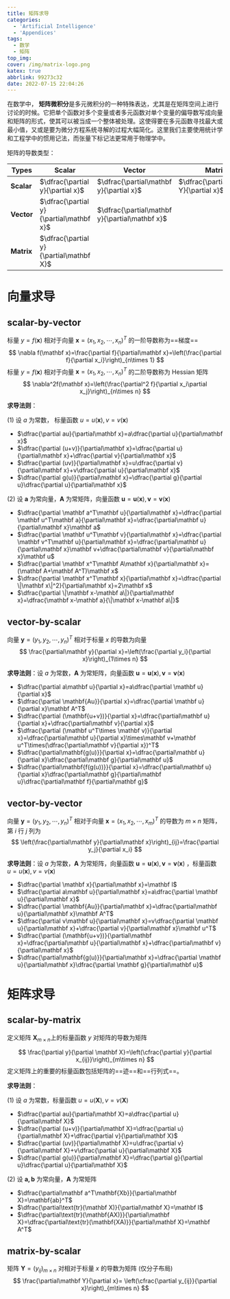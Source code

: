 ```yaml
---
title: 矩阵求导
categories:
  - 'Artificial Intelligence'
  - 'Appendices'
tags:
  - 数学
  - 矩阵
top_img: 
cover: /img/matrix-logo.png
katex: true
abbrlink: 99273c32
date: 2022-07-15 22:04:26
---
```


在数学中， **矩阵微积分**是多元微积分的一种特殊表达，尤其是在矩阵空间上进行讨论的时候。它把单个函数对多个变量或者多元函数对单个变量的偏导数写成向量和矩阵的形式，使其可以被当成一个整体被处理。这使得要在多元函数寻找最大或最小值，又或是要为微分方程系统寻解的过程大幅简化。这里我们主要使用统计学和工程学中的惯用记法，而张量下标记法更常用于物理学中。

矩阵的导数类型：

| Types      | Scalar                                  | Vector                                         | Matrix                                  |
| ---------- | --------------------------------------- | ---------------------------------------------- | --------------------------------------- |
| **Scalar** | $\dfrac{\partial y}{\partial x}$        | $\dfrac{\partial\mathbf y}{\partial x}$        | $\dfrac{\partial\mathbf Y}{\partial x}$ |
| **Vector** | $\dfrac{\partial y}{\partial\mathbf x}$ | $\dfrac{\partial\mathbf y}{\partial\mathbf x}$ |                                         |
| **Matrix** | $\dfrac{\partial y}{\partial\mathbf X}$ |                                                |                                         |

# 向量求导

## scalar-by-vector

标量 $y=f(\mathbf x)$ 相对于向量 $\mathbf x=(x_1,x_2,\cdots,x_n)^T$ 的一阶导数称为==梯度==
$$
\nabla f(\mathbf x)=\frac{\partial f}{\partial\mathbf x}=\left(\frac{\partial f}{\partial x_i}\right)_{n\times 1}
$$
标量 $y=f(\mathbf x)$ 相对于向量 $\mathbf x=(x_1,x_2,\cdots,x_n)^T$ 的二阶导数称为 Hessian 矩阵
$$
\nabla^2f(\mathbf x)=\left(\frac{\partial^2 f}{\partial x_i\partial x_j}\right)_{n\times n}
$$

**求导法则**：

(1) 设 $a$ 为常数， 标量函数 $u=u(\mathbf x),v=v(\mathbf x)$ 

- $\dfrac{\partial au}{\partial\mathbf x}=a\dfrac{\partial u}{\partial\mathbf x}$ 
- $\dfrac{\partial (u+v)}{\partial\mathbf x}=\dfrac{\partial u}{\partial\mathbf x}+\dfrac{\partial v}{\partial\mathbf x}$ 
- $\dfrac{\partial (uv)}{\partial\mathbf x}=u\dfrac{\partial v}{\partial\mathbf x}+v\dfrac{\partial u}{\partial\mathbf x}$ 
- $\dfrac{\partial g(u)}{\partial\mathbf x}=\dfrac{\partial g}{\partial u}\dfrac{\partial u}{\partial\mathbf x}$

(2)  设 $\mathbf a$ 为常向量，$\mathbf A$ 为常矩阵，向量函数 $\mathbf u=\mathbf u(\mathbf x),\mathbf v=\mathbf v(\mathbf x)$ 

- $\dfrac{\partial \mathbf a^T\mathbf u}{\partial\mathbf x}=\dfrac{\partial \mathbf u^T\mathbf a}{\partial\mathbf x}=\dfrac{\partial\mathbf u}{\partial\mathbf x}\mathbf a$
- $\dfrac{\partial \mathbf u^T\mathbf v}{\partial\mathbf x}=\dfrac{\partial \mathbf v^T\mathbf u}{\partial\mathbf x}=\dfrac{\partial\mathbf u}{\partial\mathbf x}\mathbf v+\dfrac{\partial\mathbf v}{\partial\mathbf x}\mathbf u$
- $\dfrac{\partial \mathbf x^T\mathbf A\mathbf x}{\partial\mathbf x}=(\mathbf A+\mathbf A^T)\mathbf x$
- $\dfrac{\partial \mathbf x^T\mathbf x}{\partial\mathbf x}=\dfrac{\partial \|\mathbf x\|^2}{\partial\mathbf x}=2\mathbf x$
- $\dfrac{\partial \|\mathbf x-\mathbf a\|}{\partial\mathbf x}=\dfrac{\mathbf x-\mathbf a}{\|\mathbf x-\mathbf a\|}$

## vector-by-scalar

向量 $\mathbf y=(y_1,y_2,\cdots,y_n)^T$ 相对于标量 $x$ 的导数为向量
$$
\frac{\partial\mathbf y}{\partial x}=\left(\frac{\partial y_i}{\partial x}\right)_{1\times n}
$$

**求导法则**：设 $a$ 为常数，$\mathbf A$ 为常矩阵，向量函数 $\mathbf u=\mathbf u(\mathbf x),\mathbf v=\mathbf v(\mathbf x)$ 

- $\dfrac{\partial a\mathbf u}{\partial x}=a\dfrac{\partial \mathbf u}{\partial x}$
- $\dfrac{\partial \mathbf{Au}}{\partial x}=\dfrac{\partial \mathbf u}{\partial x}\mathbf A^T$
- $\dfrac{\partial (\mathbf{u+v})}{\partial x}=\dfrac{\partial\mathbf u}{\partial x}+\dfrac{\partial\mathbf v}{\partial x}$
- $\dfrac{\partial (\mathbf u^T\times \mathbf v)}{\partial x}=\dfrac{\partial\mathbf u}{\partial x}\times\mathbf v+\mathbf u^T\times(\dfrac{\partial\mathbf v}{\partial x})^T$
- $\dfrac{\partial\mathbf{g(u)}}{\partial x}=\dfrac{\partial\mathbf u}{\partial x}\dfrac{\partial\mathbf g}{\partial\mathbf u}$
- $\dfrac{\partial\mathbf{f(g(u))}}{\partial x}=\dfrac{\partial\mathbf u}{\partial x}\dfrac{\partial\mathbf g}{\partial\mathbf u}\dfrac{\partial\mathbf f}{\partial\mathbf g}$

## vector-by-vector

向量 $\mathbf y=(y_1,y_2,\cdots,y_n)^T$ 相对于向量 $\mathbf x=(x_1,x_2,\cdots,x_m)^T$ 的导数为 $m\times n$ 矩阵，第 $i$ 行 $j$ 列为
$$
\left(\frac{\partial\mathbf y}{\partial\mathbf x}\right)_{ij}=\frac{\partial y_j}{\partial x_i}
$$

**求导法则**：设 $a$ 为常数，$\mathbf A$ 为常矩阵，向量函数 $\mathbf u=\mathbf u(\mathbf x),\mathbf v=\mathbf v(\mathbf x)$ ，标量函数 $u=u(\mathbf x),v=v(\mathbf x)$ 

- $\dfrac{\partial \mathbf x}{\partial\mathbf x}=\mathbf I$
- $\dfrac{\partial a\mathbf u}{\partial\mathbf x}=a\dfrac{\partial \mathbf u}{\partial\mathbf x}$
- $\dfrac{\partial \mathbf{Au}}{\partial\mathbf x}=\dfrac{\partial\mathbf u}{\partial\mathbf x}\mathbf A^T$
- $\dfrac{\partial v\mathbf u}{\partial\mathbf x}=v\dfrac{\partial \mathbf u}{\partial\mathbf x}+\dfrac{\partial v}{\partial\mathbf x}\mathbf u^T$
- $\dfrac{\partial (\mathbf{u+v})}{\partial\mathbf x}=\dfrac{\partial\mathbf u}{\partial\mathbf x}+\dfrac{\partial\mathbf v}{\partial\mathbf x}$
- $\dfrac{\partial\mathbf{g(u)}}{\partial\mathbf x}=\dfrac{\partial \mathbf u}{\partial\mathbf x}\dfrac{\partial \mathbf g}{\partial\mathbf u}$

# 矩阵求导

## scalar-by-matrix

定义矩阵 $\mathbf X_{m\times n}$上的标量函数 $y$ 对矩阵的导数为矩阵

$$
\frac{\partial y}{\partial \mathbf X}=\left(\cfrac{\partial y}{\partial x_{ij}}\right)_{m\times n}
$$
定义矩阵上的重要的标量函数包括矩阵的==迹==和==行列式==。

**求导法则**：

(1) 设 $a$ 为常数，标量函数 $u=u(\mathbf X),v=v(\mathbf X)$ 

- $\dfrac{\partial au}{\partial\mathbf X}=a\dfrac{\partial u}{\partial\mathbf X}$ 
- $\dfrac{\partial (u+v)}{\partial\mathbf X}=\dfrac{\partial u}{\partial\mathbf X}+\dfrac{\partial v}{\partial\mathbf X}$ 
- $\dfrac{\partial (uv)}{\partial\mathbf X}=u\dfrac{\partial v}{\partial\mathbf X}+v\dfrac{\partial u}{\partial\mathbf X}$ 
- $\dfrac{\partial g(u)}{\partial\mathbf X}=\dfrac{\partial g}{\partial u}\dfrac{\partial u}{\partial\mathbf X}$

(2) 设 $\mathbf{a,b}$ 为常向量，$\mathbf A$ 为常矩阵

- $\dfrac{\partial\mathbf a^T\mathbf{Xb}}{\partial\mathbf X}=\mathbf{ab}^T$
- $\dfrac{\partial\text{tr}(\mathbf X)}{\partial\mathbf X}=\mathbf I$
- $\dfrac{\partial\text{tr}(\mathbf{AX)}}{\partial\mathbf X}=\dfrac{\partial\text{tr}(\mathbf{XA)}}{\partial\mathbf X}=\mathbf A^T$

## matrix-by-scalar

矩阵 $\mathbf Y=(y_{ij})_{m\times n}$ 对相对于标量 $x$ 的导数为矩阵 (仅分子布局)
$$
\frac{\partial\mathbf Y}{\partial x}=
\left(\cfrac{\partial y_{ij}}{\partial x}\right)_{m\times n}
$$

